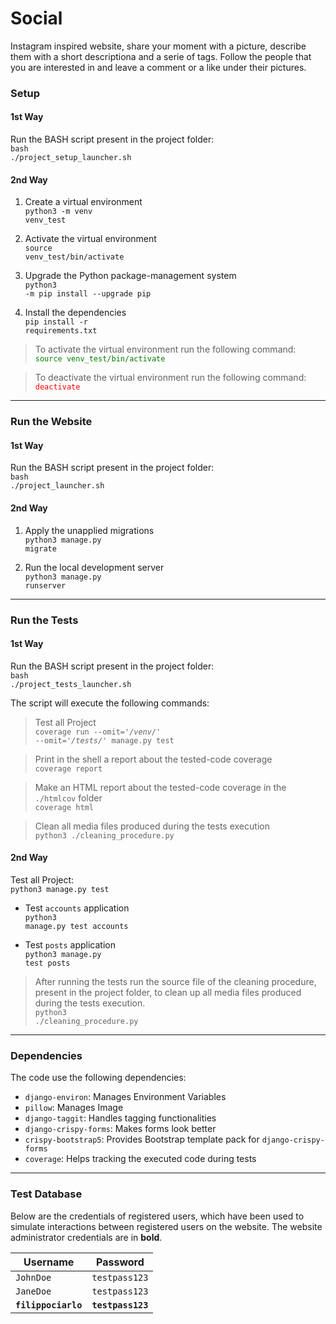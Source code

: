 # Social
Instagram inspired website, share your moment with a picture, describe them with a short descriptiona and a serie of tags. Follow the people that you are interested in and leave a comment or a like under their pictures.

### Setup
#### 1st Way
Run the BASH script present in the project folder:<br/>
<code>bash ./project_setup_launcher.sh</code>

#### 2nd Way
1. Create a virtual environment<br/>
	<code>python3 -m venv venv_test</code>

2. Activate the  virtual environment<br/>
	<code>source venv_test/bin/activate</code>

3. Upgrade the Python package-management system<br/>
	<code>python3 -m pip install --upgrade pip</code>

4. Install the dependencies<br/>
	<code>pip install -r requirements.txt</code>


> To activate the  virtual environment run the following command: <br/>
	<span style="color:green">
		<code>source venv_test/bin/activate</code>
	</span>

> To deactivate the  virtual environment run the following command: <br/>
	<span style="color:red">
		<code>deactivate</code>
	</span>
---


### Run the Website
#### 1st Way
Run the BASH script present in the project folder:<br/>
<code>bash ./project_launcher.sh</code>

#### 2nd Way
1. Apply the unapplied migrations<br/>
<code>python3 manage.py migrate</code>

2. Run the local development server<br/>
<code>python3 manage.py runserver</code>
---


### Run the Tests
#### 1st Way
Run the BASH script present in the project folder:<br/>
<code>bash ./project_tests_launcher.sh</code>

The script will execute the following commands:
> Test all Project<br/>
<code>coverage run --omit='*/venv/*' --omit='*/tests/*'  manage.py test</code> 

> Print in the shell a report about the tested-code coverage<br/>
<code>coverage report</code>

> Make an HTML report about the tested-code coverage in the <code>./htmlcov</code> folder<br/>
<code>coverage html</code>

> Clean all media files produced during the tests execution<br/>
<code>python3 ./cleaning_procedure.py</code>

#### 2nd Way
Test all Project:<br/>
<code>python3 manage.py test</code>

- Test <code>accounts</code> application<br/>
<code>python3 manage.py test accounts</code>

- Test <code>posts</code> application<br/>
<code>python3 manage.py test posts</code>

> After running the tests run the source file of the cleaning procedure, present in the project folder, to clean up all media files produced during the tests execution.<br/>
<code>python3 ./cleaning_procedure.py</code><br/>

---


### Dependencies
The code use the following dependencies:
* <code>django-environ</code>: Manages Environment Variables
* <code>pillow</code>: Manages Image 
* <code>django-taggit</code>: Handles tagging functionalities 
* <code>django-crispy-forms</code>: Makes forms look better
* <code>crispy-bootstrap5</code>: Provides Bootstrap template pack for <code>django-crispy-forms</code>
* <code>coverage</code>: Helps tracking the executed code during tests
---


### Test Database
Below are the credentials of registered users, which have been used to simulate interactions between registered users on the website. The website administrator credentials are in <strong>bold</strong>.

|Username|Password|
|--------|---------|
|<code>JohnDoe</code>|<code>testpass123</code>|
|<code>JaneDoe</code>|<code>testpass123</code>|
|<code><strong>filippociarlo</strong></code>|<code><strong>testpass123</strong></code>|




